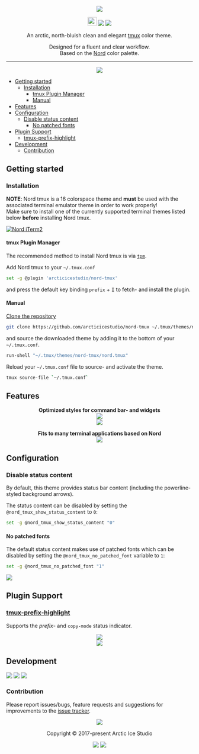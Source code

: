 <p align="center"><img src="https://cdn.rawgit.com/arcticicestudio/nord-tmux/develop/src/assets/nord-tmux-banner.svg"/></p>

<p align="center"><img src="https://assets-cdn.github.com/favicon.ico" width=24 height=24/> <a href="https://github.com/arcticicestudio/nord-tmux/releases/latest"><img src="https://img.shields.io/github/release/arcticicestudio/nord-tmux.svg?style=flat-square"/></a> <a href="https://github.com/arcticicestudio/nord/releases/tag/v0.2.0"><img src="https://img.shields.io/badge/Nord-v0.2.0-88C0D0.svg?style=flat-square"/></a></p>

<p align="center">An arctic, north-bluish clean and elegant <a href="https://tmux.github.io">tmux</a> color theme.</p>

<p align="center">Designed for a fluent and clear workflow.<br>
Based on the <a href="https://github.com/arcticicestudio/nord">Nord</a> color palette.</p>

---

<p align="center"><img src="https://raw.githubusercontent.com/arcticicestudio/nord-tmux/develop/src/assets/scrot-top.png"/></p>

  - [Getting started](#getting-started)
    - [Installation](#installation)
      - [tmux Plugin Manager](#tmux-plugin-manager)
      - [Manual](#manual)
  - [Features](#features)
  - [Configuration](#configuration)
    - [Disable status content](#disable-status-content)
      - [No patched fonts](#no-patched-fonts)
  - [Plugin Support](#plugin-support)
    - [tmux-prefix-highlight](#tmux-prefix-highlight)
  - [Development](#development)
    - [Contribution](#contribution)

## Getting started

### Installation

**NOTE**: Nord tmux is a 16 colorspace theme and **must** be used with the associated terminal emulator theme in order to work properly!  
Make sure to install one of the currently supported terminal themes listed below **before** installing Nord tmux.

[![Nord iTerm2](https://cdn.rawgit.com/arcticicestudio/nord/0971858f496823fd916f3368961f16ef2c7aad1e/src/assets/nord-iterm2-banner.svg)](https://github.com/arcticicestudio/nord-iterm2)  

#### tmux Plugin Manager

The recommended method to install Nord tmux is via [`tpm`](https://github.com/tmux-plugins/tpm).

Add Nord tmux to your `~/.tmux.conf`

```sh
set -g @plugin 'arcticicestudio/nord-tmux'
```

and press the default key binding `prefix` + <kbd>I</kbd> to fetch- and install the plugin.

#### Manual

[Clone the repository](https://help.github.com/articles/cloning-a-repository)

```sh
git clone https://github.com/arcticicestudio/nord-tmux ~/.tmux/themes/nord-tmux
```

and source the downloaded theme by adding it to the bottom of your `~/.tmux.conf`.

```sh
run-shell "~/.tmux/themes/nord-tmux/nord.tmux"
```

Reload your `~/.tmux.conf` file to source- and activate the theme.

```sh
tmux source-file `~/.tmux.conf`
```

## Features
<p align="center"><strong>Optimized styles for command bar- and widgets</strong><br><img src="https://raw.githubusercontent.com/arcticicestudio/nord-tmux/develop/src/assets/scrot-feature-command-bar.png"/><br><img src="https://raw.githubusercontent.com/arcticicestudio/nord-tmux/develop/src/assets/scrot-feature-clock-mode.png"/></p>

<p align="center"><strong>Fits to many terminal applications based on Nord</strong><br><img src="https://raw.githubusercontent.com/arcticicestudio/nord-tmux/develop/src/assets/scrot-htop.png"/></p>

## Configuration

### Disable status content

By default, this theme provides status bar content (including the powerline-styled
background arrows).

The status content can be disabled by setting the `@nord_tmux_show_status_content` to `0`:

```sh
set -g @nord_tmux_show_status_content "0"
```

#### No patched fonts

The default status content makes use of patched fonts which can be disabled by setting the `@nord_tmux_no_patched_font` variable to `1`:

```sh
set -g @nord_tmux_no_patched_font "1"
```

![](https://raw.githubusercontent.com/arcticicestudio/nord-tmux/develop/src/assets/scrot-config-status-content-no-patched-font.png)

## Plugin Support
### [tmux-prefix-highlight](https://github.com/tmux-plugins/tmux-prefix-highlight)
Supports the *prefix*- and `copy-mode` status indicator.

<p align="center"><img src="https://raw.githubusercontent.com/arcticicestudio/nord-tmux/develop/src/assets/scrot-plugin-support-tmux-prefix-highlight.png"/><br><img src="https://raw.githubusercontent.com/arcticicestudio/nord-tmux/develop/src/assets/scrot-plugin-support-tmux-prefix-highlight-copy-mode.png"/></p>

## Development
[![](https://img.shields.io/badge/Changelog-0.2.0-81A1C1.svg?style=flat-square)](https://github.com/arcticicestudio/nord-tmux/blob/v0.2.0/CHANGELOG.md) [![](https://img.shields.io/badge/Workflow-gitflow--branching--model-81A1C1.svg?style=flat-square)](http://nvie.com/posts/a-successful-git-branching-model) [![](https://img.shields.io/badge/Versioning-ArcVer_0.8.0-81A1C1.svg?style=flat-square)](https://github.com/arcticicestudio/arcver)

### Contribution
Please report issues/bugs, feature requests and suggestions for improvements to the [issue tracker](https://github.com/arcticicestudio/nord-tmux/issues).

<p align="center"><img src="https://raw.githubusercontent.com/arcticicestudio/nord-docs/develop/assets/images/nord/repository-footer-separator.svg?sanitize=true" /></p>

<p align="center">Copyright &copy; 2017-present Arctic Ice Studio</p>

<p align="center"><a href="https://github.com/arcticicestudio/nord-tmux/blob/develop/LICENSE.md"><img src="https://img.shields.io/badge/License-MIT-5E81AC.svg?style=flat-square"/></a> <a href="https://creativecommons.org/licenses/by-sa/4.0"><img src="https://img.shields.io/badge/License-CC_BY--SA_4.0-5E81AC.svg?style=flat-square"/></a></p>
